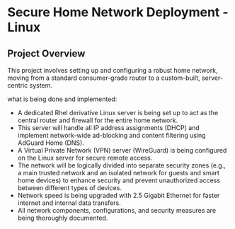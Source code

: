 <h1>Secure Home Network Deployment - Linux</h1>

<h2>Project Overview</h2>
This project involves setting up and configuring a robust home network, moving from a standard consumer-grade router to a custom-built, server-centric system.

what is being done and implemented:
  - A dedicated Rhel derivative Linux server is being set up to act as the central router and firewall for the entire home network.
  - This server will handle all IP address assignments (DHCP) and implement network-wide ad-blocking and content filtering using AdGuard Home (DNS).
  - A Virtual Private Network (VPN) server (WireGuard) is being configured on the Linux server for secure remote access.
  - The network will be logically divided into separate security zones (e.g., a main trusted network and an isolated network for guests and smart home devices) to enhance security and prevent unauthorized access between different types of devices.
  - Network speed is being upgraded with 2.5 Gigabit Ethernet for faster internet and internal data transfers.
  - All network components, configurations, and security measures are being thoroughly documented.

    
    

